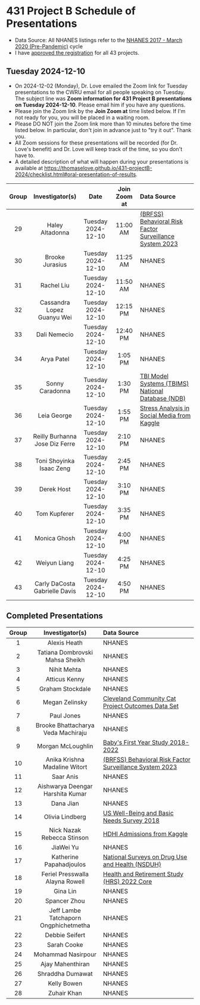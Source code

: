 # 431 Project B Schedule of Presentations

- Data Source: All NHANES listings refer to the [NHANES 2017 - March 2020 (Pre-Pandemic)](https://wwwn.cdc.gov/nchs/nhanes/continuousnhanes/default.aspx?Cycle=2017-2020) cycle
- I have [approved the registration](https://github.com/THOMASELOVE/431-classes-2024/blob/main/projectB/registration.md) for all 43 projects.

## Tuesday 2024-12-10

- On 2024-12-02 (Monday), Dr. Love emailed the Zoom link for Tuesday presentations to the CWRU email for all people speaking on Tuesday. The subject line was **Zoom information for 431 Project B presentations on Tuesday 2024-12-10**. Please email him if you have any questions.
- Please join the Zoom link by the **Join Zoom at** time listed below. If I'm not ready for you, you will be placed in a waiting room.
- Please DO NOT join the Zoom link more than 10 minutes before the time listed below. In particular, don't join in advance just to "try it out". Thank you.
- All Zoom sessions for these presentations will be recorded (for Dr. Love's benefit) and Dr. Love will keep track of the time, so you don't have to.
- A detailed description of what will happen during your presentations is available at <https://thomaselove.github.io/431-projectB-2024/checklist.html#oral-presentation-of-results>.

Group | Investigator(s) | Date | Join Zoom at | Data Source | 
:-----: | :---------------------------: | :----------------------------: | :--------------: | :----------------------------------------------------------------
29 | Haley Altadonna | Tuesday <br /> 2024-12-10 | 11:00 AM | [(BRFSS) Behavioral Risk Factor Surveillance System 2023](https://www.cdc.gov/brfss/annual_data/annual_2023.html) 
30 | Brooke Jurasius | Tuesday <br /> 2024-12-10 | 11:25 AM | NHANES
31 | Rachel Liu | Tuesday <br /> 2024-12-10 | 11:50 AM | NHANES
32 | Cassandra Lopez <br />  Guanyu Wei | Tuesday <br /> 2024-12-10 | 12:15 PM | NHANES
33 | Dali Nemecio | Tuesday <br /> 2024-12-10 | 12:40 PM | NHANES
34 | Arya Patel | Tuesday <br /> 2024-12-10 | 1:05 PM | NHANES
35 | Sonny Caradonna | Tuesday <br /> 2024-12-10 | 1:30 PM | [TBI Model Systems (TBIMS) National Database (NDB)](https://www.tbindsc.org/Researchers.aspx)
36 | Leia George | Tuesday <br /> 2024-12-10 | 1:55 PM | [Stress Analysis in Social Media from Kaggle](https://www.kaggle.com/datasets/ruchi798/stress-analysis-in-social-media)
37 | Reilly Burhanna <br />  Jose Diz Ferre | Tuesday <br /> 2024-12-10 | 2:10 PM | NHANES
38 | Toni Shoyinka <br />  Isaac Zeng | Tuesday <br /> 2024-12-10 | 2:45 PM | NHANES
39 | Derek Host | Tuesday <br /> 2024-12-10 | 3:10 PM  |  NHANES
40 | Tom Kupferer | Tuesday <br /> 2024-12-10 | 3:35 PM | NHANES
41 | Monica Ghosh | Tuesday <br /> 2024-12-10 | 4:00 PM | NHANES
42 | Weiyun Liang | Tuesday <br /> 2024-12-10 | 4:25 PM | NHANES
43 | Carly DaCosta <br />  Gabrielle Davis |  Tuesday <br /> 2024-12-10 | 4:50 PM | NHANES

## Completed Presentations

Group | Investigator(s) | Data Source | 
:-----: | :---------------------------: | :------------------------------
1 | Alexis Heath | NHANES
2 | Tatiana Dombrovski <br /> Mahsa Sheikh | NHANES
3 | Nihit Mehta | NHANES
4 | Atticus Kenny | NHANES
5 | Graham Stockdale | NHANES
6 | Megan Zelinsky | [Cleveland Community Cat Project Outcomes Data Set](https://www.communitycatproject.org/data) 
7 | Paul Jones | NHANES
8 | Brooke Bhattacharya <br /> Veda Machiraju | NHANES
9 | Morgan McLoughlin | [Baby's First Year Study 2018-2022](https://www.childandfamilydataarchive.org/cfda/archives/cfda/studies/37871/datadocumentation#) 
10 | Anika Krishna <br />  Madaline Witort | [(BRFSS) Behavioral Risk Factor Surveillance System 2023](https://www.cdc.gov/brfss/annual_data/annual_2023.html) 
11 | Saar Anis | NHANES
12 | Aishwarya Deengar <br />  Harshita Kumar | NHANES
13 | Dana Jian | NHANES
14 | Olivia Lindberg | [US Well-Being and Basic Needs Survey 2018](https://www.icpsr.umich.edu/web/ICPSR/studies/37653#)
15 | Nick Nazak <br />  Rebecca Stinson | [HDHI Admissions from Kaggle](https://www.kaggle.com/datasets/ashishsahani/hospital-admissions-data) 
16 | JiaWei Yu | NHANES
17 | Katherine Papahadjoulos | [National Surveys on Drug Use and Health (NSDUH)](https://www.samhsa.gov/data/data-we-collect/nsduh/datafiles)
18 | Feriel Presswalla <br />  Alayna Rowell | [Health and Retirement Study (HRS) 2022 Core](https://hrsdata.isr.umich.edu/data-products/2022-hrs-core)
19 | Gina Lin | NHANES
20 | Spancer Zhou | NHANES
21 | Jeff Lambe <br />  Tatchaporn Ongphichetmetha | NHANES
22 | Debbie Seifert | NHANES
23 | Sarah Cooke | NHANES
24 | Mohammad Nasirpour | NHANES
25 | Ajay Mahenthiran | NHANES
26 | Shraddha Dumawat | NHANES
27 | Kelly Bowen | NHANES
28 | Zuhair Khan | NHANES
